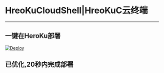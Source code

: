 <h1 id="h1-">HreoKuCloudShell|HreoKuC云终端</h1>
<hr>
<h2 id="-">一键在HeroKu部署</h2>

[![Deploy](https://www.herokucdn.com/deploy/button.svg)](https://heroku.com/deploy?template=https://github.com/SFQAQ/sshwifty-heroku/)

<h2 id="-">已优化,20秒内完成部署</h2>
